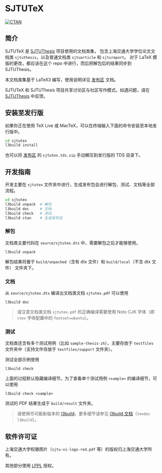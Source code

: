 # SJTUTeX

[![CTAN](https://img.shields.io/ctan/v/sjtutex)](https://www.ctan.org/pkg/sjtutex)

## 简介

SJTUTeX 是 [SJTUThesis](https://github.com/sjtug/SJTUThesis) 项目使用的文档类集，
包含上海交通大学学位论文文档类 `sjtuthesis`，以及普通文档类  `sjtuarticle` 和 `sjtureport`。
对于 LaTeX 模版的更改，都应该在这个 repo 中进行，而后把解包后的结果同步到 SJTUThesis。

本文档类集基于 LaTeX3 编写，使用说明详见 [发布区](https://github.com/sjtug/SJTUTeX/releases) 文档。

SJTUTeX 和 SJTUThesis 项目共享讨论区与社区写作模式。如遇问题，请在 [SJTUThesis](https://github.com/sjtug/SJTUThesis) 中反馈。

## 安装至发行版

如果你正在使用 TeX Live 或 MacTeX，可以在终端输入下面的命令安装至本地发行版中。

```bash
cd sjtutex
l3build install
```

也可以将 [发布区](https://github.com/sjtug/SJTUTeX/releases/latest) 的 `sjtutex.tds.zip` 手动解压到发行版的 TDS 目录下。

## 开发指南

开发主要在 `sjtutex` 文件夹中进行，生成发布包会进行解包、测试、文档等全部流程。

```bash
cd sjtutex
l3build unpack  # 解包
l3build doc     # 文档
l3build check   # 测试
l3build ctan    # 生成发布包
```

### 解包

文档类主要代码在 `source/sjtutex.dtx` 中，需要解包之后才能够使用。
```
l3build unpack
```
解包结果将置于 `build/unpacked`（含有 dtx 文件）和 `build/local`（不含 dtx 文件） 文件夹下。

### 文档

从 `source/sjtutex.dtx` 编译出文档类文档 `sjtutex.pdf` 可以使用

```
l3build doc
```

> 请注意文档类文档 `sjtutex.pdf` 的正确编译需要使用 Noto CJK 字体（即 `ctex` 字体配置中的 `fontset=ubuntu`）。

### 测试

文档类还含有多个测试用例（比如 `sample-thesis-zh`），主要存放于 `testfiles` 文件夹中（支持文件存放于 `testfiles/support` 文件夹）。

测试全部示例使用
```
l3build check
```

上面的过程默认隐藏编译细节。为了查看单个测试用例 `<sample>` 的编译细节，可以使用

```
l3build check <sample>
```

测试的 PDF 结果生成于 `build/result` 文件夹。

> 请使用尽可能新版本的 [l3build](https://github.com/latex3/l3build)，更多细节请参见 [l3build 文档](https://mirrors.sjtug.sjtu.edu.cn/CTAN/macros/latex/contrib/l3build/l3build.pdf)（`texdoc l3build`）。

## 软件许可证

上海交通大学校徽图片（`sjtu-vi-logo-red.pdf` 等）的版权归上海交通大学所有。

其他部分使用 [LPPL](LICENSE) 授权。
